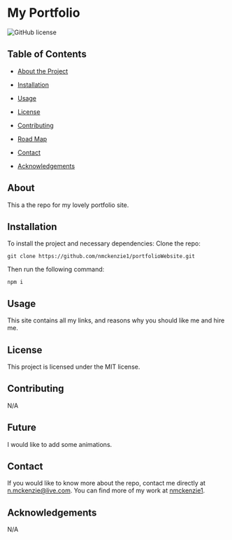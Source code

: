 # My Portfolio
  ![GitHub license](https://img.shields.io/badge/license-MIT-blue.svg)
  
  
  ## Table of Contents 
  * [About the Project](#about)
  
  * [Installation](#installation)
  
  * [Usage](#usage)
    
  * [License](#license)

  * [Contributing](#contributing)

  * [Road Map](#future)
  
  * [Contact](#contact)
  
  * [Acknowledgements](#acknowledgements)
  
  ## About
  
  This a the repo for my lovely portfolio site.
  
  ## Installation
  
  To install the project and necessary dependencies:
  Clone the repo:
  ```
  git clone https://github.com/nmckenzie1/portfolioWebsite.git
  ```
  Then run the following command:
  ```
  npm i
  ```
  
  ## Usage
  
  This site contains all my links, and reasons why you should like me and hire me.
  
  ## License
  
  This project is licensed under the MIT license.
    
  ## Contributing
  
  N/A

  ## Future

  I would like to add some animations.
  
  ## Contact
  
  If you would like to know more about the repo, contact me directly at n.mckenzie@live.com. You can find more of my work at [nmckenzie1](https://github.com/nmckenzie1/).

  ## Acknowledgements
  N/A
  
  